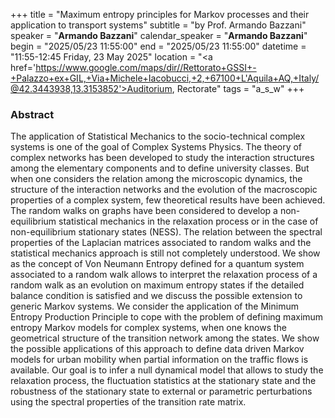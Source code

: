 +++
title = "Maximum entropy principles for Markov processes and their application to transport systems"
subtitle = "by Prof. Armando Bazzani"
speaker = "**Armando Bazzani**"
calendar_speaker = "<strong>Armando Bazzani</strong>"
begin = "2025/05/23  11:55:00"
end = "2025/05/23  11:55:00"
datetime = "11:55-12:45 Friday, 23 May 2025"
location = "<a href='https://www.google.com/maps/dir//Rettorato+GSSI+-+Palazzo+ex+GIL,+Via+Michele+Iacobucci,+2,+67100+L'Aquila+AQ,+Italy/@42.3443938,13.3153852'>Auditorium, Rectorate</a>"
tags = "a_s_w"
+++

### Abstract
The application of Statistical Mechanics to the socio-technical complex systems is one of the goal of Complex Systems Physics. The theory of complex networks has been developed to study the interaction structures among the elementary  components and to define university classes.
But when one considers the relation among the microscopic dynamics, the structure of the interaction networks and the evolution of the macroscopic properties of a complex system, few
theoretical results have been achieved.  The random walks on graphs have been considered to develop a non-equilibrium statistical  mechanics in the relaxation process or in the case of non-equilibrium
stationary states (NESS). The relation between the spectral properties of the Laplacian matrices associated to random walks and the statistical mechanics approach is still not completely understood.
We show as the concept of Von Neumann Entropy defined for a quantum system associated to a random walk allows to interpret the relaxation process of a random walk as an evolution  on maximum entropy states if the detailed balance condition is satisfied  and we discuss the possible extension to generic Markov systems.
We consider the application of the Minimum Entropy Production Principle to cope with the problem of defining maximum entropy Markov models for complex systems, when one knows  the geometrical structure of the transition network among the states.
We show the possible applications of this approach to define data driven Markov models for urban mobility when partial information on the traffic flows is available.  Our goal is to infer
a null dynamical model that allows to study the relaxation process, the fluctuation statistics at the stationary state and the robustness  of the stationary state to external or parametric perturbations using  the spectral properties of the transition rate matrix.
